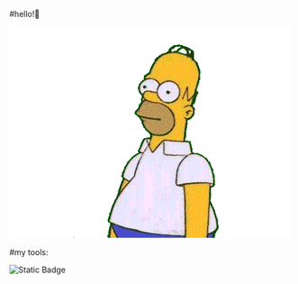 #hello!👋


<img src="https://github.com/wolly-y/wolly-y/blob/main/simps.gif" alt="The Unlimited" widht="200">

#my tools:

![Static Badge](https://img.shields.io/badge/py-python-grey?style=for-the-badge&logo=python&logoColor=red&logoSize=auto)
